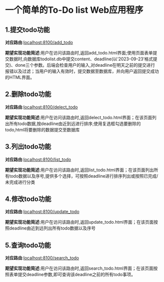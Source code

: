 # 一个简单的To-Do list Web应用程序

## 1.提交todo功能

**对应路由**:[localhost:8100/add_todo]()

**期望实现功能简述**:用户在访问该路由时,返回add_todo.html界面;使用页面表单提交数据时,向数据库todolist.db中提交content、deadline(以‘2023-09-23‘格式提交)、done三个参数。后端会检查用户的输入,对deadline在明天之前的提交进行报错以及过滤；当用户的输入有效时，提交数据至数据库，并向用户返回提交成功的HTML界面。

## 2.删除todo功能

**对应路由**:[localhost:8100/delect_todo]()

**期望实现功能简述**:用户在访问该路由时,返回delect_todo.html界面；在该页面列出所有todo数据,按deadline由近到远进行排序;使用复选框勾选要删除的todo,html将要删除的数据提交至数据库

## 3.列出todo功能

**对应路由**:[localhost:8100/list_todo]()

**期望实现功能简述**:用户在访问该路由时,返回list_todo.html界面；在该页面列出所有todo数据以及序号,提供多个选择，可按照deadline进行排序列出或按照已完成/未完成进行分类

## 4.修改todo功能

**对应路由**:[localhost:8100/update_todo]()

**期望实现功能简述**:用户在访问该路由时,返回update_todo.html界面；在该页面按照deadline由近到远列出所有todo数据以及序号

## 5.查询todo功能

**对应路由**:[localhost:8100/search_todo]()

**期望实现功能简述**:用户在访问该路由时,返回search_todo.html界面；在该页面按照表单提交deadline参数,即可查询该deadline之前的所有todo事项。